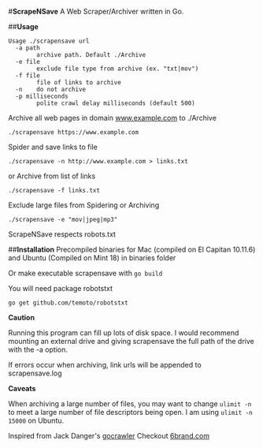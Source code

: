 #**ScrapeNSave**
A Web Scraper/Archiver written in Go.

##**Usage**
```
Usage ./scrapensave url
  -a path
    	archive path. Default ./Archive
  -e file
    	exclude file type from archive (ex. "txt|mov")
  -f file
    	file of links to archive
  -n	do not archive
  -p milliseconds
    	polite crawl delay milliseconds (default 500)
```

Archive all web pages in domain www.example.com to ./Archive

```./scrapensave https://www.example.com```

Spider and save links to file

```./scrapensave -n http://www.example.com > links.txt```

or Archive from list of links

```./scrapensave -f links.txt```

Exclude large files from Spidering or Archiving

```./scrapensave -e "mov|jpeg|mp3"```


ScrapeNSave respects robots.txt

##**Installation**
Precompiled binaries for Mac (compiled on El Capitan 10.11.6) and Ubuntu (Compiled on Mint 18) in binaries folder

Or make executable scrapensave with `go build`

You will need package robotstxt

```go get github.com/temoto/robotstxt```


**Caution**

Running this program can fill up lots of disk space.  I would recommend mounting an external drive and giving scrapensave the full path of the drive with the -a option.

If errors occur when archiving, link urls will be appended to scrapensave.log

**Caveats**

When archiving a large number of files, you may want to change ```ulimit -n``` to meet a large number of file descriptors being open. I am using ```ulimit -n 15000``` on Ubuntu.


Inspired from Jack Danger's [gocrawler](https://github.com/JackDanger/gocrawler)
Checkout [6brand.com](https://jdanger.com/)

